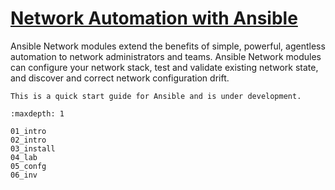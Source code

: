 # [Network Automation with Ansible](https://docs.ansible.com/ansible/2.9/network/index.html)

Ansible Network modules extend the benefits of simple, powerful, agentless automation to network administrators and teams. Ansible Network modules can configure your network stack, test and validate existing network state, and discover and correct network configuration drift.

```{warning}
This is a quick start guide for Ansible and is under development.
```

```{toctree}
:maxdepth: 1

01_intro
02_intro
03_install
04_lab
05_confg
06_inv
```
